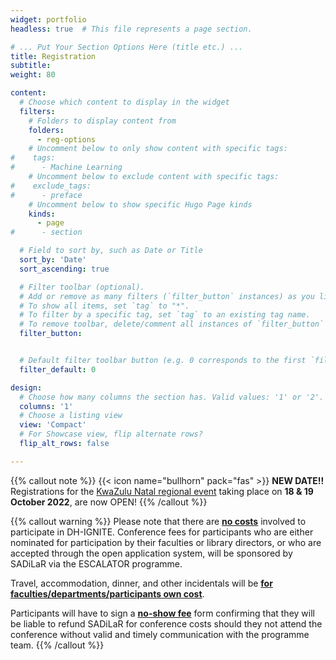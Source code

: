 ```yaml
---
widget: portfolio
headless: true  # This file represents a page section.

# ... Put Your Section Options Here (title etc.) ...
title: Registration 
subtitle: 
weight: 80

content:
  # Choose which content to display in the widget
  filters:
    # Folders to display content from
    folders:
      - reg-options
    # Uncomment below to only show content with specific tags:
#    tags:
#      - Machine Learning
    # Uncomment below to exclude content with specific tags:
#    exclude_tags:
#      - preface    
    # Uncomment below to show specific Hugo Page kinds
    kinds:
      - page
#      - section

  # Field to sort by, such as Date or Title
  sort_by: 'Date'
  sort_ascending: true

  # Filter toolbar (optional).
  # Add or remove as many filters (`filter_button` instances) as you like.
  # To show all items, set `tag` to "*".
  # To filter by a specific tag, set `tag` to an existing tag name.
  # To remove toolbar, delete/comment all instances of `filter_button` below.
  filter_button:


  # Default filter toolbar button (e.g. 0 corresponds to the first `filter_button` instance above)
  filter_default: 0

design:
  # Choose how many columns the section has. Valid values: '1' or '2'.
  columns: '1'
  # Choose a listing view
  view: 'Compact'
  # For Showcase view, flip alternate rows?
  flip_alt_rows: false

---
```


{{% callout note %}}
{{< icon name="bullhorn" pack="fas" >}} **NEW DATE!!** Registrations for the [KwaZulu Natal regional event](event/kzn-region) taking place on **18 & 19 October 2022**, are now OPEN!
{{% /callout %}}

{{% callout warning %}}
Please note that there are <u>**no costs**</u> involved to participate in DH-IGNITE. Conference fees for participants who are either nominated for participation by their faculties or library directors, or who are accepted through the open application system, will be sponsored by SADiLaR via the ESCALATOR programme.<br>

Travel, accommodation, dinner, and other incidentals will be <u>**for faculties/departments/participants own cost**</u>.<br>

Participants will have to sign a <u>**no-show fee**</u> form confirming that they will be liable to refund SADiLaR for conference costs should they not attend the conference without valid and timely communication with the programme team.
{{% /callout %}}

